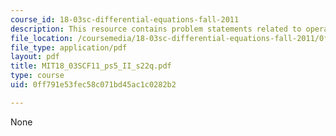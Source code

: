 ```yaml
---
course_id: 18-03sc-differential-equations-fall-2011
description: This resource contains problem statements related to operations.
file_location: /coursemedia/18-03sc-differential-equations-fall-2011/0ff791e53fec58c071bd45ac1c0282b2_MIT18_03SCF11_ps5_II_s22q.pdf
file_type: application/pdf
layout: pdf
title: MIT18_03SCF11_ps5_II_s22q.pdf
type: course
uid: 0ff791e53fec58c071bd45ac1c0282b2

---
```

None